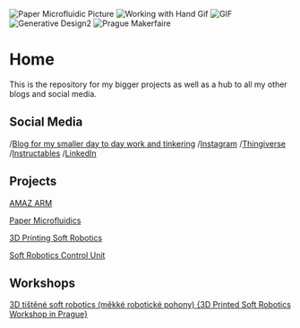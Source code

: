 
![Paper Microfluidic Picture](https://i.imgur.com/aXYnpVFs.jpg)
![Working with Hand Gif](http://i.imgur.com/esLJN8ms.gif)
![GIF](https://i.imgur.com/icnJ1S1s.gif)
![Generative Design2](http://i.imgur.com/mAoOE3js.jpg)
![Prague Makerfaire](http://imgur.com/a8jfCj6)

# Home
This is the repository for my bigger projects as well as a hub to all my other blogs and social media. 
## Social Media
/[Blog for my smaller day to day work and tinkering](http://nwlauer.tumblr.com/)
/[Instagram](http://www.instagram.com/nwlauer/)
/[Thingiverse](http://www.thingiverse.com/nwlauer/designs)
/[Instructables](http://www.instructables.com/member/nwlauer/)
/[LinkedIn](http://www.linkedin.com/in/nwilliamlauer/)
## Projects
[AMAZ ARM](AMAZArm.md)

[Paper Microfluidics](PaperMicrofluidics.md)

[3D Printing Soft Robotics](3DPrintedSoftRobots.md)

[Soft Robotics Control Unit](SRCU.md)

## Workshops

[3D tištěné soft robotics (měkké robotické pohony) {3D Printed Soft Robotics Workshop in Prague}](PragueWorkshop.md)

